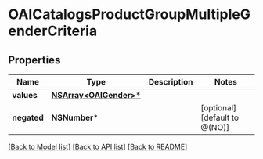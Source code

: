 # OAICatalogsProductGroupMultipleGenderCriteria

## Properties
Name | Type | Description | Notes
------------ | ------------- | ------------- | -------------
**values** | [**NSArray&lt;OAIGender&gt;***](OAIGender.md) |  | 
**negated** | **NSNumber*** |  | [optional] [default to @(NO)]

[[Back to Model list]](../README.md#documentation-for-models) [[Back to API list]](../README.md#documentation-for-api-endpoints) [[Back to README]](../README.md)


